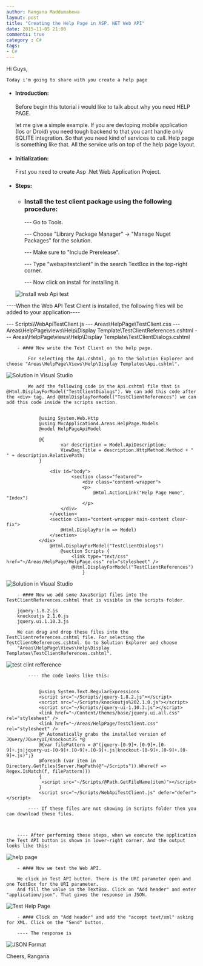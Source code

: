 ```yaml
---
author: Rangana Maddumahewa
layout: post
title: "Creating the Help Page in ASP. NET Web API"
date: 2015-11-05 21:00
comments: true
category : C#
tags:
- C#
---
```


 Hi Guys, 
 
	Today i'm going to share with you create a help page

- #### Introduction: 

	Before begin this tutorial i would like to talk about why you need HELP PAGE.
	
	let me give a simple example. If you are devloping mobile application (Ios or Droid) you need tough backend to that you cant handle only SQLITE integration. So that you need kind of services to call. Help page is something like that. All the service urls on top of the help page layout.

- #### Initialization: 

	First you need to create Asp .Net Web Application Project.
	
		

- #### Steps:

	- ### Install the test client package using the following procedure:

		--- Go to Tools.

		--- Choose "Library Package Manager" -> "Manage Nuget Packages" for the solution.

		--- Make sure to "Include Prerelease".

		--- Type "webapitestclient" in the search TextBox in the top-right corner.

		--- Now click on install for installing it.
   	
	![Install web Api test](https://github.com/rbasehewa/rbasehewa.github.io/blob/master/images/webapitest.png?raw=true "Create and Install")

----When the Web API Test Client is installed, the following files will be added to your application----

--- Scripts\WebApiTestClient.js
--- Areas\HelpPage\TestClient.css
--- Areas\HelpPage\views\Help\Display Template\TestClientReferences.cshtml
--- Areas\HelpPage\views\Help\Display Template\TestClientDialogs.cshtml
			
		- #### Now write the Test Client on the help page.
		
			For selecting the Api.cshtml, go to the Solution Explorer and choose "Areas\HelpPage\Views\Help\Display Templates\Api.cshtml".
			
![Solution in Visual Studio](https://github.com/rbasehewa/rbasehewa.github.io/blob/master/images/API_html1.png?raw=true "Solution in Visual Studio")
			
			We add the following code in the Api.cshtml file that is @Html.DisplayForModel("TestClientDialogs"). We can add this code after the <div> tag. And @HtmlDisplayForModel("TestClientReferences") we can add this code inside the scripts section.


				@using System.Web.Http
				@using MvcApplication4.Areas.HelpPage.Models
				@model HelpPageApiModel
 
				@{
    					var description = Model.ApiDescription;
    					ViewBag.Title = description.HttpMethod.Method + " " + description.RelativePath;
				}
 
					<div id="body">
    						<section class="featured">
        						<div class="content-wrapper">
            					<p>
                					@Html.ActionLink("Help Page Home", "Index")
            					</p>
        				</div>
    				</section>
    				<section class="content-wrapper main-content clear-fix">
        				@Html.DisplayFor(m => Model)
    				</section>
				</div>
					@Html.DisplayForModel("TestClientDialogs")
						@section Scripts {
    						<link type="text/css" href="~/Areas/HelpPage/HelpPage.css" rel="stylesheet" />
    						@Html.DisplayForModel("TestClientReferences")
								}

![Solution in Visual Studio](https://github.com/rbasehewa/rbasehewa.github.io/blob/master/images/API_html2.png?raw=true "Solution in Visual Studio")



		- #### Now we add some JavaScript files into the TestClientReferences.cshtml that is visible in the scripts folder.

		jquery-1.8.2.js
		knockoutjs 2.1.0.js
		jquery.ui.1.10.3.js
		
		We can drag and drop these files into the TestClientreferences.cshtml file. For selecting the TestClientReferences.cshtml. Go to Solution Explorer and choose 
		"Areas\HelpPage\Views\Help\Display Templates\TestClientReferences.cshtml".

![test clint refference](https://github.com/rbasehewa/rbasehewa.github.io/blob/master/images/testclintrefference.png?raw=true "test clint refference")


			---- The code looks like this:


				@using System.Text.RegularExpressions
				<script src="~/Scripts/jquery-1.8.2.js"></script>
				<script src="~/Scripts/knockoutjs%202.1.0.js"></script>
				<script src="~/Scripts/jquery-ui-1.10.3.js"></script>
				<link href="~/Content/themes/base/jquery.ui.all.css" rel="stylesheet" />
				<link href="~/Areas/HelpPage/TestClient.css" rel="stylesheet" />
				@* Automatically grabs the installed version of JQuery/JQueryUI/KnockoutJS *@
				@{var filePattern = @"(jquery-[0-9]+.[0-9]+.[0-9]+.js|jquery-ui-[0-9]+.[0-9]+.[0-9]+.js|knockout-[0-9]+.[0-9]+.[0-9]+.js)";}
				@foreach (var item in Directory.GetFiles(Server.MapPath(@"~/Scripts")).Where(f => Regex.IsMatch(f, filePattern)))
				{
   				 <script src="~/Scripts/@Path.GetFileName(item)"></script>
				}
				<script src="~/Scripts/WebApiTestClient.js" defer="defer"></script>

			---- If these files are not showing in Scripts folder then you can download these files.



		---- After performing these steps, when we execute the application the Test API button is shown in lower-right corner. And the output looks like this:

![help page](https://github.com/rbasehewa/rbasehewa.github.io/blob/master/images/helppage.png?raw=true "help page")




		- #### Now we test the Web API.

		We click on Test API button. There is the URI parameter open and one TextBox for the URI parameter.
		And fill the value in the TextBox. Click on "Add header" and enter "application/json". That gives the response in JSON.

![Test Help Page](https://github.com/rbasehewa/rbasehewa.github.io/blob/master/images/testHelpPage.png?raw=true "Test Help Page")

		- #### Click on "Add header" and add the "accept text/xml" asking for XML. Click on the "Send" button.

		---- The response is

![JSON Format](https://github.com/rbasehewa/rbasehewa.github.io/blob/master/images/json.png?raw=true "JSON Format")

		



Cheers,
Rangana
